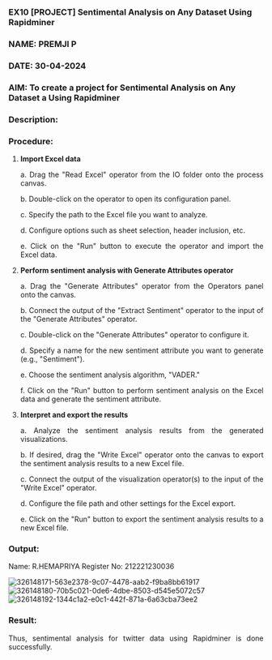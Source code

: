 ### EX10 [PROJECT] Sentimental Analysis on Any Dataset Using Rapidminer
### NAME: PREMJI P
### DATE: 30-04-2024
### AIM: To create a project for Sentimental Analysis on Any Dataset a Using Rapidminer
### Description: 
<div align = "justify">

### Procedure:
1) **Import Excel data**
    <p>a. Drag the "Read Excel" operator from the IO folder onto the process canvas.
    <p>b. Double-click on the operator to open its configuration panel.
    <p>c. Specify the path to the Excel file you want to analyze.
    <p>d. Configure options such as sheet selection, header inclusion, etc.
    <p>e. Click on the "Run" button to execute the operator and import the Excel data.
2) **Perform sentiment analysis with Generate Attributes operator**
    <p>a. Drag the "Generate Attributes" operator from the Operators panel onto the canvas.
    <p>b. Connect the output of the "Extract Sentiment" operator to the input of the "Generate Attributes" operator.
    <p>c. Double-click on the "Generate Attributes" operator to configure it.
    <p>d. Specify a name for the new sentiment attribute you want to generate (e.g., "Sentiment").
    <p>e. Choose the sentiment analysis algorithm, "VADER."
    <p>f. Click on the "Run" button to perform sentiment analysis on the Excel data and generate the sentiment attribute.
3) **Interpret and export the results**
    <p>a. Analyze the sentiment analysis results from the generated visualizations.
    <p>b. If desired, drag the "Write Excel" operator onto the canvas to export the sentiment analysis results to a new Excel file.
    <p>c. Connect the output of the visualization operator(s) to the input of the "Write Excel" operator.
    <p>d. Configure the file path and other settings for the Excel export.
    <p>e. Click on the "Run" button to export the sentiment analysis results to a new Excel file.

### Output:

Name: R.HEMAPRIYA
Register No: 212221230036

![326148171-563e2378-9c07-4478-aab2-f9ba8bb61917](https://github.com/RuchithaReddy28/WDM_EXP10/assets/93427261/a44bba5f-f404-4e78-ab4d-c62212624eb2)
![326148180-70b5c021-0de6-4dbe-8503-d545e5072c57](https://github.com/RuchithaReddy28/WDM_EXP10/assets/93427261/cecbdd5c-72e8-4e3f-a25d-3cf368f27845)
![326148192-1344c1a2-e0c1-442f-871a-6a63cba73ee2](https://github.com/RuchithaReddy28/WDM_EXP10/assets/93427261/d2b25eb2-faf6-433d-b097-5b955a84dbd5)

### Result:
Thus, sentimental analysis for twitter data using Rapidminer is done successfully.
